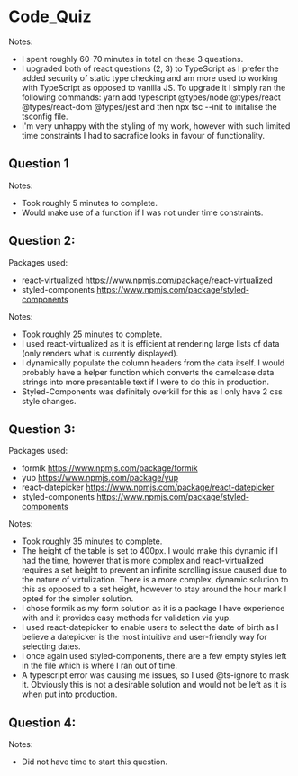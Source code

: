 # Code_Quiz
Notes:
- I spent roughly 60-70 minutes in total on these 3 questions.
- I upgraded both of react questions (2, 3) to TypeScript as I prefer the added security of static type checking and am more used to working with TypeScript as opposed to vanilla JS. To upgrade it I simply ran the following commands: yarn add typescript @types/node @types/react @types/react-dom @types/jest and then npx tsc --init to initalise the tsconfig file.
- I'm very unhappy with the styling of my work, however with such limited time constraints I had to sacrafice looks in favour of functionality. 

## Question 1
Notes:
- Took roughly 5 minutes to complete.
- Would make use of a function if I was not under time constraints.

## Question 2:
Packages used:
- react-virtualized https://www.npmjs.com/package/react-virtualized
- styled-components https://www.npmjs.com/package/styled-components

Notes:
- Took roughly 25 minutes to complete.
- I used react-virtualized as it is efficient at rendering large lists of data (only renders what is currently displayed).
- I dynamically populate the column headers from the data itself. I would probably have a helper function which converts the camelcase data strings into more presentable text if I were to do this in production.
- Styled-Components was definitely overkill for this as I only have 2 css style changes.

## Question 3:
Packages used:
- formik https://www.npmjs.com/package/formik
- yup https://www.npmjs.com/package/yup
- react-datepicker https://www.npmjs.com/package/react-datepicker
- styled-components https://www.npmjs.com/package/styled-components

Notes:
- Took roughly 35 minutes to complete.
- The height of the table is set to 400px. I would make this dynamic if I had the time, however that is more complex and react-virtualized requires a set height to prevent an infinite scrolling issue caused due to the nature of virtulization. There is a more complex, dynamic solution to this as opposed to a set height, however to stay around the hour mark I opted for the simpler solution.
- I chose formik as my form solution as it is a package I have experience with and it provides easy methods for validation via yup.
- I used react-datepicker to enable users to select the date of birth as I believe a datepicker is the most intuitive and user-friendly way for selecting dates.
- I once again used styled-components, there are a few empty styles left in the file which is where I ran out of time.
- A typescript error was causing me issues, so I used @ts-ignore to mask it. Obviously this is not a desirable solution and would not be left as it is when put into production.

## Question 4:
Notes:
- Did not have time to start this question.

